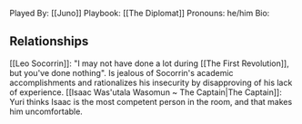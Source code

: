 Played By: [[Juno]]
Playbook: [[The Diplomat]]
Pronouns: he/him
Bio: 
## Relationships
[[Leo Socorrin]]: "I may not have done a lot during [[The First Revolution]], but you've done nothing". Is jealous of Socorrin's academic accomplishments and rationalizes his insecurity by disapproving of his lack of experience.
[[Isaac Was'utala Wasomun ~ The Captain|The Captain]]: Yuri thinks Isaac is the most competent person in the room, and that makes him uncomfortable.